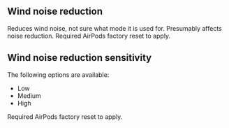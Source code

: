 ## Wind noise reduction

Reduces wind noise, not sure what mode it is used for. Presumably affects noise reduction. Required AirPods factory reset to apply.

## Wind noise reduction sensitivity

The following options are available:

- Low 
- Medium 
- High

Required AirPods factory reset to apply.